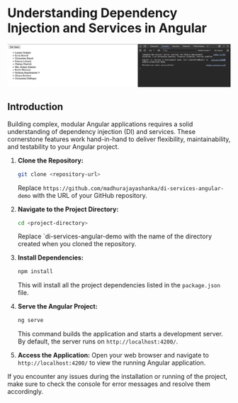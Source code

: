 # Understanding Dependency Injection and Services in Angular
![DI Output](https://raw.githubusercontent.com/madhurajayashanka/di-services-angular-demo/main/src/assets/DI-Output.png)

## Introduction

Building complex, modular Angular applications requires a solid understanding of dependency injection (DI) and services. These cornerstone features work hand-in-hand to deliver flexibility, maintainability, and testability to your Angular project.

1. **Clone the Repository:**
   ```bash
   git clone <repository-url>
   ```
   Replace `https://github.com/madhurajayashanka/di-services-angular-demo` with the URL of your GitHub repository.

2. **Navigate to the Project Directory:**
   ```bash
   cd <project-directory>
   ```
   Replace `di-services-angular-demo with the name of the directory created when you cloned the repository.

3. **Install Dependencies:**
   ```bash
   npm install
   ```
   This will install all the project dependencies listed in the `package.json` file.

4. **Serve the Angular Project:**
   ```bash
   ng serve
   ```
   This command builds the application and starts a development server. By default, the server runs on `http://localhost:4200/`.

5. **Access the Application:**
   Open your web browser and navigate to `http://localhost:4200/` to view the running Angular application.

If you encounter any issues during the installation or running of the project, make sure to check the console for error messages and resolve them accordingly.
